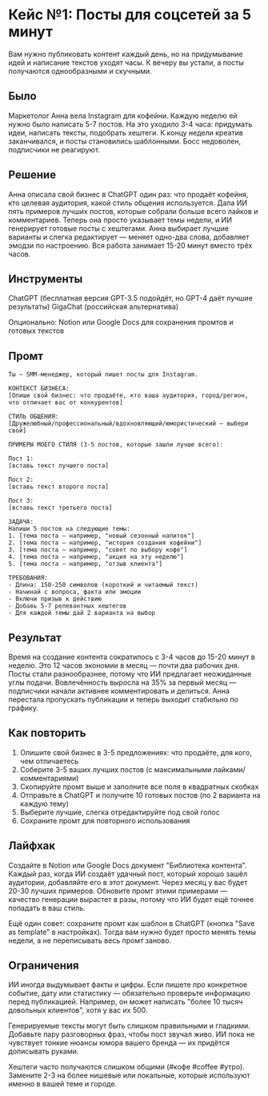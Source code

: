 # Кейс №1: Посты для соцсетей за 5 минут

Вам нужно публиковать контент каждый день, но на придумывание идей и написание текстов уходят часы. К вечеру вы устали, а посты получаются однообразными и скучными.

## Было

Маркетолог Анна вела Instagram для кофейни. Каждую неделю ей нужно было написать 5-7 постов. На это уходило 3-4 часа: придумать идеи, написать тексты, подобрать хештеги. К концу недели креатив заканчивался, и посты становились шаблонными. Босс недоволен, подписчики не реагируют.

## Решение

Анна описала свой бизнес в ChatGPT один раз: что продаёт кофейня, кто целевая аудитория, какой стиль общения используется. Дала ИИ пять примеров лучших постов, которые собрали больше всего лайков и комментариев. Теперь она просто указывает темы недели, и ИИ генерирует готовые посты с хештегами. Анна выбирает лучшие варианты и слегка редактирует — меняет одно-два слова, добавляет эмодзи по настроению. Вся работа занимает 15-20 минут вместо трёх часов.

## Инструменты

ChatGPT (бесплатная версия GPT-3.5 подойдёт, но GPT-4 даёт лучшие результаты)
GigaChat (российская альтернатива)

Опционально: Notion или Google Docs для сохранения промтов и готовых текстов

## Промт

```
Ты — SMM-менеджер, который пишет посты для Instagram.

КОНТЕКСТ БИЗНЕСА:
[Опиши свой бизнес: что продаёте, кто ваша аудитория, город/регион, что отличает вас от конкурентов]

СТИЛЬ ОБЩЕНИЯ:
[Дружелюбный/профессиональный/вдохновляющий/юмористический — выбери свой]

ПРИМЕРЫ МОЕГО СТИЛЯ (3-5 постов, которые зашли лучше всего):

Пост 1:
[вставь текст лучшего поста]

Пост 2:
[вставь текст второго поста]

Пост 3:
[вставь текст третьего поста]

ЗАДАЧА:
Напиши 5 постов на следующие темы:
1. [тема поста — например, "новый сезонный напиток"]
2. [тема поста — например, "история создания кофейни"]
3. [тема поста — например, "совет по выбору кофе"]
4. [тема поста — например, "акция на эту неделю"]
5. [тема поста — например, "отзыв клиента"]

ТРЕБОВАНИЯ:
- Длина: 150-250 символов (короткий и читаемый текст)
- Начинай с вопроса, факта или эмоции
- Включи призыв к действию
- Добавь 5-7 релевантных хештегов
- Для каждой темы дай 2 варианта на выбор
```

## Результат

Время на создание контента сократилось с 3-4 часов до 15-20 минут в неделю. Это 12 часов экономии в месяц — почти два рабочих дня. Посты стали разнообразнее, потому что ИИ предлагает неожиданные углы подачи. Вовлечённость выросла на 35% за первый месяц — подписчики начали активнее комментировать и делиться. Анна перестала пропускать публикации и теперь выходит стабильно по графику.

## Как повторить

1. Опишите свой бизнес в 3-5 предложениях: что продаёте, для кого, чем отличаетесь
2. Соберите 3-5 ваших лучших постов (с максимальными лайками/комментариями)
3. Скопируйте промт выше и заполните все поля в квадратных скобках
4. Отправьте в ChatGPT и получите 10 готовых постов (по 2 варианта на каждую тему)
5. Выберите лучшие, слегка отредактируйте под свой голос
6. Сохраните промт для повторного использования

## Лайфхак

Создайте в Notion или Google Docs документ "Библиотека контента". Каждый раз, когда ИИ создаёт удачный пост, который хорошо зашёл аудитории, добавляйте его в этот документ. Через месяц у вас будет 20-30 лучших примеров. Обновите промт этими примерами — качество генерации вырастет в разы, потому что ИИ будет ещё точнее попадать в ваш стиль.

Ещё один совет: сохраните промт как шаблон в ChatGPT (кнопка "Save as template" в настройках). Тогда вам нужно будет просто менять темы недели, а не переписывать весь промт заново.

## Ограничения

ИИ иногда выдумывает факты и цифры. Если пишете про конкретное событие, дату или статистику — обязательно проверьте информацию перед публикацией. Например, он может написать "более 10 тысяч довольных клиентов", хотя у вас их 500.

Генерируемые тексты могут быть слишком правильными и гладкими. Добавьте пару разговорных фраз, чтобы пост звучал живо. ИИ пока не чувствует тонкие нюансы юмора вашего бренда — их придётся дописывать руками.

Хештеги часто получаются слишком общими (#кофе #coffee #утро). Замените 2-3 на более нишевые или локальные, которые используют именно в вашей теме и городе.
